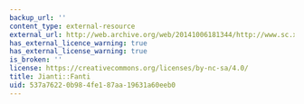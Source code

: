 ```yaml
---
backup_url: ''
content_type: external-resource
external_url: http://web.archive.org/web/20141006181344/http://www.sc.xinhuanet.com/content/2005-03/14/content_3870350.htm
has_external_licence_warning: true
has_external_license_warning: true
is_broken: ''
license: https://creativecommons.org/licenses/by-nc-sa/4.0/
title: Jianti::Fanti
uid: 537a7622-0b98-4fe1-87aa-19631a60eeb0
---
```


